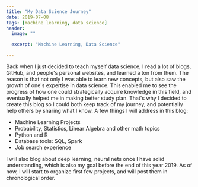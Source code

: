 ```yaml
---
title: "My Data Science Journey"
date: 2019-07-08
tags: [machine learning, data science]
header:
  image: ""

  excerpt: "Machine Learning, Data Science"

---
```


Back when I just decided to teach myself data science, I read a lot of blogs, GitHub, and people's personal websites, and learned a ton from them. The reason is that not only I was able to learn new concepts, but also saw the growth of one's expertise in data science. This enabled me to see the progress of how one could strategically acquire knowledge in this field, and eventually helped me in making better study plan.
That's why I decided to create this blog so I could both keep track of my journey, and potentially help others by sharing what I know.
A few things I will address in this blog:
* Machine Learning Projects
* Probability, Statistics, Linear Algebra and other math topics
* Python and R
* Database tools: SQL, Spark
* Job search experience

I will also blog about deep learning, neural nets once I have solid understanding, which is also my goal before the end of this year 2019.
As of now, I will start to organize first few projects, and will post them in chronological order.
